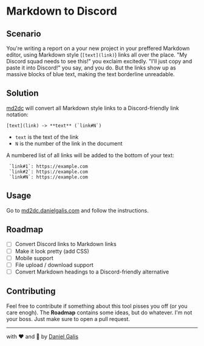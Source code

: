# Markdown to Discord

## Scenario
You're writing a report on a your new project in your preffered Markdown editor, using Markdown style (`[text](link)`) links all over the place. "My Discord squad needs to see this!" you exclaim excitedly. "I'll just copy and paste it into Discord!" you say, and you do. But the links show up as massive blocks of blue text, making the text borderline unreadable.

## Solution
[md2dc](https://md2dc.danielgalis.com) will convert all Markdown style links to a Discord-friendly link notation:

```[text](link) -> **text** (`link#N`)```
- `text` is the text of the link
- `N` is the number of the link in the document


A numbered list of all links will be added to the bottom of your text:
```
 `link#1`: https://example.com
 `link#2`: https://example.com
 `link#N`: https://example.com
```

## Usage
Go to [md2dc.danielgalis.com](https://md2dc.danielgalis.com) and follow the instructions.

## Roadmap
- [ ] Convert Discord links to Markdown links
- [ ] Make it look pretty (add CSS)
- [ ] Mobile support
- [ ] File upload / download support
- [ ] Convert Markdown headings to a Discord-friendly alternative

## Contributing
Feel free to contribute if something about this tool pisses you off (or you care enogh). The **Roadmap** contains some ideas, but do whatever. I'm not your boss. Just make sure to open a pull request.

---
with ❤️ and 🌱 by [Daniel Galis](https://danielgalis.com)
